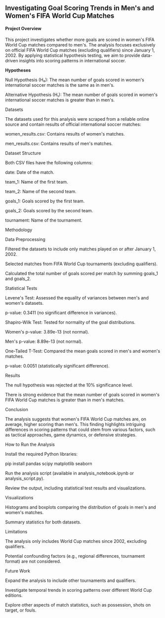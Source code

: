 ## Investigating Goal Scoring Trends in Men's and Women's FIFA World Cup Matches

#### Project Overview

This project investigates whether more goals are scored in women's FIFA World Cup matches compared to men's. The analysis focuses exclusively on official FIFA World Cup matches (excluding qualifiers) since January 1, 2002. By applying statistical hypothesis testing, we aim to provide data-driven insights into scoring patterns in international soccer.

**Hypotheses**

Null Hypothesis (H₀): The mean number of goals scored in women's international soccer matches is the same as in men's.

Alternative Hypothesis (H₁): The mean number of goals scored in women's international soccer matches is greater than in men's.

Datasets

The datasets used for this analysis were scraped from a reliable online source and contain results of official international soccer matches:

women_results.csv: Contains results of women's matches.

men_results.csv: Contains results of men's matches.

Dataset Structure

Both CSV files have the following columns:

date: Date of the match.

team_1: Name of the first team.

team_2: Name of the second team.

goals_1: Goals scored by the first team.

goals_2: Goals scored by the second team.

tournament: Name of the tournament.

Methodology

Data Preprocessing

Filtered the datasets to include only matches played on or after January 1, 2002.

Selected matches from FIFA World Cup tournaments (excluding qualifiers).

Calculated the total number of goals scored per match by summing goals_1 and goals_2.

Statistical Tests

Levene's Test: Assessed the equality of variances between men's and women's datasets.

p-value: 0.3411 (no significant difference in variances).

Shapiro-Wilk Test: Tested for normality of the goal distributions.

Women's p-value: 3.89e-13 (not normal).

Men's p-value: 8.89e-13 (not normal).

One-Tailed T-Test: Compared the mean goals scored in men's and women's matches.

p-value: 0.0051 (statistically significant difference).

Results

The null hypothesis was rejected at the 10% significance level.

There is strong evidence that the mean number of goals scored in women's FIFA World Cup matches is greater than in men's matches.

Conclusion

The analysis suggests that women's FIFA World Cup matches are, on average, higher scoring than men's. This finding highlights intriguing differences in scoring patterns that could stem from various factors, such as tactical approaches, game dynamics, or defensive strategies.

How to Run the Analysis

Install the required Python libraries:

pip install pandas scipy matplotlib seaborn

Run the analysis script (available in analysis_notebook.ipynb or analysis_script.py).

Review the output, including statistical test results and visualizations.

Visualizations

Histograms and boxplots comparing the distribution of goals in men's and women's matches.

Summary statistics for both datasets.

Limitations

The analysis only includes World Cup matches since 2002, excluding qualifiers.

Potential confounding factors (e.g., regional differences, tournament format) are not considered.

Future Work

Expand the analysis to include other tournaments and qualifiers.

Investigate temporal trends in scoring patterns over different World Cup editions.

Explore other aspects of match statistics, such as possession, shots on target, or fouls.
